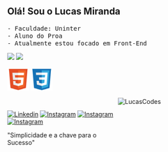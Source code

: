 ## Olá! Sou o Lucas Miranda
<kbd>- Faculdade: Uninter </kbd> <br>
<kbd>- Aluno do Proa </kbd><br>
<kbd>- Atualmente estou focado em Front-End </kbd>
<div>
<img height="180"  src="https://github-readme-stats.vercel.app/api?username=LucasMiranda7&show_icons=true&theme=dark#gh-dark-mode-only)](https://github.com/anuraghazra/github-readme-stats#gh-dark-mode-only)"/>
<img height="180" src="https://github-readme-stats.vercel.app/api/top-langs/?username=LucasMiranda7&layout=compact&langs_count=16&theme=dark"/>
</div>

 

 <div style="display: incline-block"><br/>
  <img align="center" alt="Lucas-html" height="50" width="50" src="https://raw.githubusercontent.com/devicons/devicon/master/icons/html5/html5-original.svg" />

  <img align="center" alt="Lucas-css" height="50" width="50" src="https://raw.githubusercontent.com/devicons/devicon/master/icons/css3/css3-original.svg"/>


  </div><br/>

 <img align="right" alt="LucasCodes" height="250" width="250" src="https://user-images.githubusercontent.com/74038190/225813708-98b745f2-7d22-48cf-9150-083f1b00d6c9.gif"/>

  ##
 [![Linkedin](https://img.shields.io/badge/LinkedIn-0077B5?style=for-the-badge&logo=linkedin&logoColor=white)](https://www.linkedin.com/in/lucas-miranda7/)
 [![Instagram](https://img.shields.io/badge/Instagram-E4405F?style=for-the-badge&logo=instagram&logoColor=white)](https://www.instagram.com/lucas.codess/)
[![Instagram](https://img.shields.io/badge/YouTube-FF0000?style=for-the-badge&logo=youtube&logoColor=white)](https://www.youtube.com/@LucasCodes7)
 [![Instagram](https://img.shields.io/badge/Gmail-D14836?style=for-the-badge&logo=gmail&logoColor=white)](https://criarmeulink.com.br/u/1702225979)

 
 "Simplicidade e a chave para o Sucesso"
